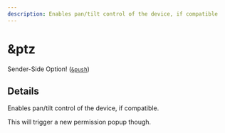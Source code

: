 ```yaml
---
description: Enables pan/tilt control of the device, if compatible
---
```


# \&ptz

Sender-Side Option! ([`&push`](push.md))

## Details

Enables pan/tilt control of the device, if compatible.

This will trigger a new permission popup though.
